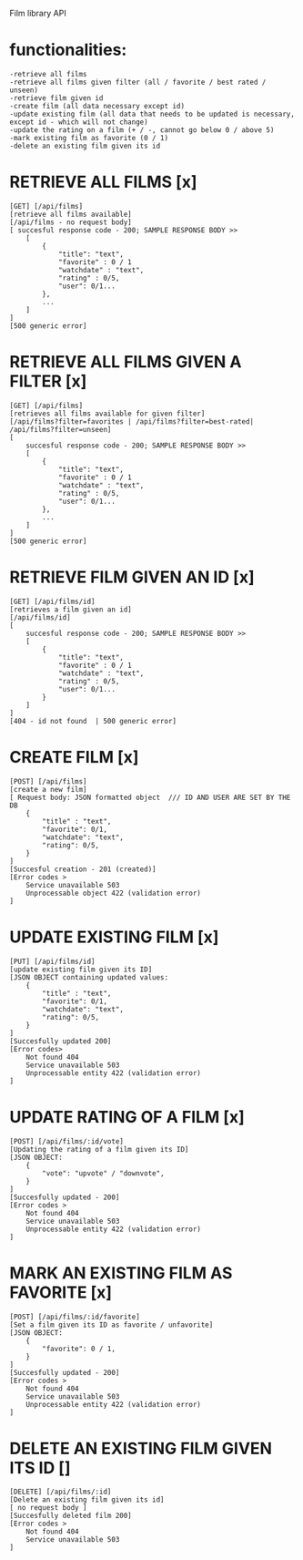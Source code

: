 Film library API

# functionalities:
    -retrieve all films
    -retrieve all films given filter (all / favorite / best rated / unseen)
    -retrieve film given id
    -create film (all data necessary except id)
    -update existing film (all data that needs to be updated is necessary, except id - which will not change)
    -update the rating on a film (+ / -, cannot go below 0 / above 5)
    -mark existing film as favorite (0 / 1)
    -delete an existing film given its id

# RETRIEVE ALL FILMS [x]
    [GET] [/api/films]
    [retrieve all films available]
    [/api/films - no request body]
    [ succesful response code - 200; SAMPLE RESPONSE BODY >> 
        [
            {
                "title": "text",
                "favorite" : 0 / 1 
                "watchdate" : "text",
                "rating" : 0/5,
                "user": 0/1...
            },
            ...
        ]
    ]
    [500 generic error]

# RETRIEVE ALL FILMS GIVEN A FILTER [x]
    [GET] [/api/films]
    [retrieves all films available for given filter]
    [/api/films?filter=favorites | /api/films?filter=best-rated| /api/films?filter=unseen]
    [
        succesful response code - 200; SAMPLE RESPONSE BODY >> 
        [
            {
                "title": "text",
                "favorite" : 0 / 1 
                "watchdate" : "text",
                "rating" : 0/5,
                "user": 0/1...
            },
            ...
        ]
    ]
    [500 generic error]

# RETRIEVE FILM GIVEN AN ID [x]
    [GET] [/api/films/id]
    [retrieves a film given an id]
    [/api/films/id]
    [
        succesful response code - 200; SAMPLE RESPONSE BODY >> 
        [
            {
                "title": "text",
                "favorite" : 0 / 1 
                "watchdate" : "text",
                "rating" : 0/5,
                "user": 0/1...
            }
        ]
    ]
    [404 - id not found  | 500 generic error]

# CREATE FILM [x]
    [POST] [/api/films]
    [create a new film]
    [ Request body: JSON formatted object  /// ID AND USER ARE SET BY THE DB 
        {
            "title" : "text",
            "favorite": 0/1,
            "watchdate": "text",
            "rating": 0/5,
        }
    ]
    [Succesful creation - 201 (created)]
    [Error codes > 
        Service unavailable 503
        Unprocessable object 422 (validation error)
    ]


# UPDATE EXISTING FILM [x]
    [PUT] [/api/films/id]
    [update existing film given its ID]
    [JSON OBJECT containing updated values: 
        {
            "title" : "text",
            "favorite": 0/1,
            "watchdate": "text",
            "rating": 0/5,
        }
    ]
    [Succesfully updated 200]
    [Error codes> 
        Not found 404 
        Service unavailable 503
        Unprocessable entity 422 (validation error)
    ]


# UPDATE RATING OF A FILM [x]

    [POST] [/api/films/:id/vote]
    [Updating the rating of a film given its ID]
    [JSON OBJECT:   
        {
            "vote": "upvote" / "downvote",
        }
    ]
    [Succesfully updated - 200]
    [Error codes > 
        Not found 404
        Service unavailable 503
        Unprocessable entity 422 (validation error)
    ]

# MARK AN EXISTING FILM AS FAVORITE [x]

    [POST] [/api/films/:id/favorite]
    [Set a film given its ID as favorite / unfavorite]
    [JSON OBJECT:   
        {
            "favorite": 0 / 1,
        }
    ]
    [Succesfully updated - 200]
    [Error codes > 
        Not found 404
        Service unavailable 503
        Unprocessable entity 422 (validation error)
    ]

# DELETE AN EXISTING FILM GIVEN ITS ID []

    [DELETE] [/api/films/:id]
    [Delete an existing film given its id]
    [ no request body ]
    [Succesfully deleted film 200]
    [Error codes > 
        Not found 404
        Service unavailable 503
    ]